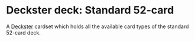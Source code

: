 # Deckster deck: Standard 52-card

A [Deckster][] cardset which holds all the available card types of the standard 52-card deck.

[Deckster]: https://github.com/DecksterJS/deckster
